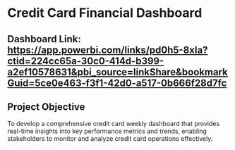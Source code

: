 # Credit Card Financial Dashboard
## Dashboard Link: https://app.powerbi.com/links/pd0h5-8xIa?ctid=224cc65a-30c0-414d-b399-a2ef10578631&pbi_source=linkShare&bookmarkGuid=5ce0e463-f3f1-42d0-a517-0b666f28d7fc
## Project Objective
To develop a comprehensive credit card weekly dashboard that provides real-time insights into key performance metrics and trends, enabling stakeholders to monitor and analyze credit card operations effectively.

